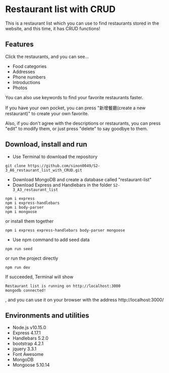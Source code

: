 # Restaurant list with CRUD

This is a restaurant list which you can use to find restaurants stored in the website, and this time, it has CRUD functions!

## Features

Click the restaurants, and you can see...
  + Food categories
  + Addresses
  + Phone numbers
  + Introductions
  + Photos
  
You can also use keywords to find your favorite restaurants faster.

If you have your own pocket, you can press "新增餐廳(create a new restaurant)" to create your own favorite.

Also, if you don't agree with the descriptions or restaurants, you can press "edit" to modify them, or just press "delete" to say goodbye to them.

## Download, install and run
+ Use Terminal to download the repository
```
git clone https://github.com/sinon0049/S2-3_A6_restaurant_list_with_CRUD.git
```
+ Download MongoDB and create a database called "restaurant-list"
+ Download Express and Handlebars in the folder ```S2-3_A3_restaurant_list```
```
npm i express
npm i express-handlebars
npm i body-parser
npm i mongoose
```
or install them together
```
npm i express express-handlebars body-parser mongoose
```
+ Use npm command to add seed data
```
npm run seed
```
or run the project directly
```
npm run dev
```
If succeeded, Terminal will show 
```
Restaurant list is running on http://localhost:3000
mongodb connected!
```
, and you can use it on your browser with the address http://localhost:3000/

## Environments and utilities
+ Node.js v10.15.0
+ Express 4.17.1
+ Handlebars 5.2.0
+ bootstrap 4.2.1
+ jquery 3.3.1
+ Font Awesome
+ MongoDB
+ Mongoose 5.10.14